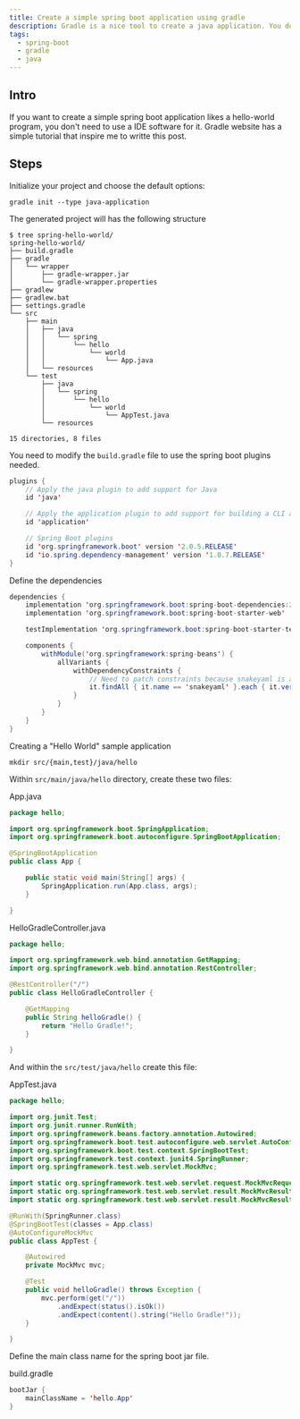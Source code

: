```yaml
---
title: Create a simple spring boot application using gradle
description: Gradle is a nice tool to create a java application. You don't need to use a IDE software in order to create a simple hello world program.
tags:
  - spring-boot
  - gradle
  - java
---
```


## Intro

If you want to create a simple spring boot application likes a hello-world program, you don't need to use a IDE software for it. Gradle website has a simple tutorial that inspire me to writte this post.

## Steps

Initialize your project and choose the default options:

```shell
gradle init --type java-application
```

The generated project will has the following structure

```shell
$ tree spring-hello-world/
spring-hello-world/
├── build.gradle
├── gradle
│   └── wrapper
│       ├── gradle-wrapper.jar
│       └── gradle-wrapper.properties
├── gradlew
├── gradlew.bat
├── settings.gradle
└── src
    ├── main
    │   ├── java
    │   │   └── spring
    │   │       └── hello
    │   │           └── world
    │   │               └── App.java
    │   └── resources
    └── test
        ├── java
        │   └── spring
        │       └── hello
        │           └── world
        │               └── AppTest.java
        └── resources

15 directories, 8 files
```

You need to modify the `build.gradle` file to use the spring boot plugins needed.

```java
plugins {
    // Apply the java plugin to add support for Java
    id 'java'

    // Apply the application plugin to add support for building a CLI application.
    id 'application'

    // Spring Boot plugins
    id 'org.springframework.boot' version '2.0.5.RELEASE'
    id 'io.spring.dependency-management' version '1.0.7.RELEASE'
}
```

Define the dependencies

```java
dependencies {
    implementation 'org.springframework.boot:spring-boot-dependencies:2.0.5.RELEASE'
    implementation 'org.springframework.boot:spring-boot-starter-web'

    testImplementation 'org.springframework.boot:spring-boot-starter-test'

    components {
        withModule('org.springframework:spring-beans') {
            allVariants {
                withDependencyConstraints {
                    // Need to patch constraints because snakeyaml is an optional dependency
                    it.findAll { it.name == 'snakeyaml' }.each { it.version { strictly '1.19' } }
                }
            }
        }
    }
}
```

Creating a "Hello World" sample application

```shell
mkdir src/{main,test}/java/hello
```

Within `src/main/java/hello` directory, create these two files:

App.java

```java
package hello;

import org.springframework.boot.SpringApplication;
import org.springframework.boot.autoconfigure.SpringBootApplication;

@SpringBootApplication
public class App {

    public static void main(String[] args) {
        SpringApplication.run(App.class, args);
    }

}
```

HelloGradleController.java

```java
package hello;

import org.springframework.web.bind.annotation.GetMapping;
import org.springframework.web.bind.annotation.RestController;

@RestController("/")
public class HelloGradleController {

    @GetMapping
    public String helloGradle() {
        return "Hello Gradle!";
    }

}
```

And within the `src/test/java/hello` create this file:

AppTest.java
```java
package hello;

import org.junit.Test;
import org.junit.runner.RunWith;
import org.springframework.beans.factory.annotation.Autowired;
import org.springframework.boot.test.autoconfigure.web.servlet.AutoConfigureMockMvc;
import org.springframework.boot.test.context.SpringBootTest;
import org.springframework.test.context.junit4.SpringRunner;
import org.springframework.test.web.servlet.MockMvc;

import static org.springframework.test.web.servlet.request.MockMvcRequestBuilders.get;
import static org.springframework.test.web.servlet.result.MockMvcResultMatchers.content;
import static org.springframework.test.web.servlet.result.MockMvcResultMatchers.status;

@RunWith(SpringRunner.class)
@SpringBootTest(classes = App.class)
@AutoConfigureMockMvc
public class AppTest {

    @Autowired
    private MockMvc mvc;

    @Test
    public void helloGradle() throws Exception {
        mvc.perform(get("/"))
            .andExpect(status().isOk())
            .andExpect(content().string("Hello Gradle!"));
    }

}
```

Define the main class name for the spring boot jar file. 

build.gradle

```java
bootJar {
    mainClassName = 'hello.App'
}
```
